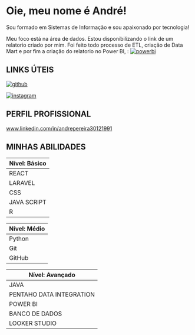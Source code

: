 
# Oie, meu nome é André! 

Sou formado em Sistemas de Informação e sou apaixonado por tecnologia!

Meu foco está na área de dados. Estou disponibilizando o link de um relatorio criado por mim. Foi feito todo processo de ETL, criação de Data Mart e por fim a criação do relatorio no Power BI,  :
[![powerbi](https://img.shields.io/badge/LINK-RELATORIO.UPP.RIO.DE.JANEIRO-yellow.svg)](https://app.powerbi.com/view?r=eyJrIjoiMDgxMmM3ZDItMTQ4Yy00YTAyLTg1YjctZWM4MTFmZmU1NDYwIiwidCI6IjE4N2JmOGM3LTUyNmMtNDNhYS1iOTY2LWEyZTYyZDI4M2VhNCJ9
)



## LINKS ÚTEIS

[![github](https://img.shields.io/badge/LINK-GITHUB-green.svg)](https://github.com/AndrePereira22)

[![instagram](https://img.shields.io/badge/LINK-INSTAGRAN-blue.svg)](https://www.instagram.com/andrecoude/)

## PERFIL PROFISSIONAL
www.linkedin.com/in/andrepereira30121991


## MINHAS ABILIDADES 

|Nível: Básico|
|--------------|
|REACT|
|LARAVEL|
|CSS|
|JAVA SCRIPT|
|R|


|Nível: Médio|
|--------------|
|Python|
|Git|
|GitHub|

|Nível: Avançado|
|--------------|
|JAVA|
|PENTAHO DATA INTEGRATION|
|POWER BI|
|BANCO DE DADOS|
|LOOKER STUDIO|

